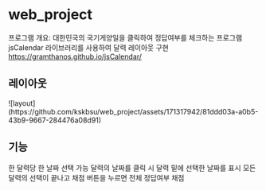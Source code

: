 # web_project
프로그램 개요: 대한민국의 국기게양일을 클릭하여 정답여부를 체크하는 프로그램 </br>
jsCalendar 라이브러리를 사용하여 달력 레이아웃 구현
https://gramthanos.github.io/jsCalendar/


<h2>레이아웃</h2>
![layout](https://github.com/kskbsu/web_project/assets/171317942/81ddd03a-a0b5-43b9-9667-284476a08d91)


<h2>기능</h2>
한 달력당 한 날짜 선택 가능
달력의 날짜를 클릭 시 달력 밑에 선택한 날짜를 표시
모든 달력의 선택이 끝나고 채점 버튼을 누르면 전체 정답여부 채점



